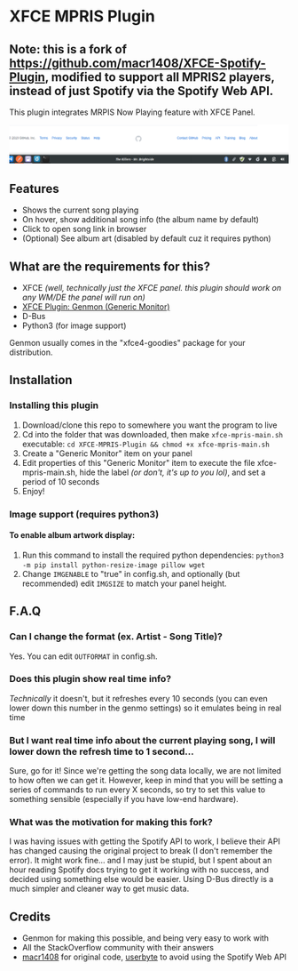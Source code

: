 # XFCE MPRIS Plugin
## Note: this is a fork of https://github.com/macr1408/XFCE-Spotify-Plugin, modified to support all MPRIS2 players, instead of just Spotify via the Spotify Web API.

This plugin integrates MRPIS Now Playing feature with XFCE Panel.

![example](example.png)

## Features

- Shows the current song playing
- On hover, show additional song info (the album name by default)
- Click to open song link in browser
- (Optional) See album art (disabled by default cuz it requires python)

## What are the requirements for this?

- XFCE *(well, technically just the XFCE panel. this plugin should work on any WM/DE the panel will run on)*
- [XFCE Plugin: Genmon (Generic Monitor)](https://goodies.xfce.org/projects/panel-plugins/xfce4-genmon-plugin)
- D-Bus
- Python3 (for image support)

Genmon usually comes in the "xfce4-goodies" package for your distribution.

## Installation

### Installing this plugin
1. Download/clone this repo to somewhere you want the program to live
2. Cd into the folder that was downloaded, then make `xfce-mpris-main.sh` executable: `cd XFCE-MPRIS-Plugin && chmod +x xfce-mpris-main.sh`
3. Create a "Generic Monitor" item on your panel
4. Edit properties of this "Generic Monitor" item to execute the file xfce-mpris-main.sh, hide the label *(or don't, it's up to you lol)*, and set a period of 10 seconds
5. Enjoy!

### Image support (requires python3)

#### To enable album artwork display:

1. Run this command to install the required python dependencies: `python3 -m pip install python-resize-image pillow wget`
2. Change `IMGENABLE` to "true" in config.sh, and optionally (but recommended) edit `IMGSIZE` to match your panel height.

## F.A.Q

### **Can I change the format (ex. Artist - Song Title)?**

Yes. You can edit `OUTFORMAT` in config.sh.

### **Does this plugin show real time info?**

*Technically* it doesn't, but it refreshes every 10 seconds (you can even lower down this number in the genmo settings) so it emulates being in real time

### **But I want real time info about the current playing song, I will lower down the refresh time to 1 second...**

Sure, go for it! Since we're getting the song data locally, we are not limited to how often we can get it. However, keep in mind that you will be setting a series of commands to run every X seconds, so try to set this value to something sensible (especially if you have low-end hardware).

### **What was the motivation for making this fork?**

I was having issues with getting the Spotify API to work, I believe their API has changed causing the original project to break (I don't remember the error). It might work fine... and I may just be stupid, but I spent about an hour reading Spotify docs trying to get it working with no success, and decided using something else would be easier. Using D-Bus directly is a much simpler and cleaner way to get music data.

## Credits

- Genmon for making this possible, and being very easy to work with
- All the StackOverflow community with their answers
- [macr1408](https://github.com/macr1408) for original code, [userbyte](https://github.com/userbyte) to avoid using the Spotify Web API